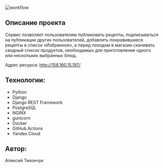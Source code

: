 ![workflow](https://github.com/AlexeyTikhonchuk/foodgram-project-react/actions/workflows/foodgram_workflow.yml/badge.svg)

## Описание проекта
Сервис позволяет пользователям публиковать рецепты,
подписываться на публикации других пользователей, 
добавлять понравившиеся рецепты в список «Избранное»,
а перед походом в магазин скачивать сводный список продуктов,
необходимых для приготовления одного или нескольких выбранных блюд.

Адрес ресурса: http://158.160.15.197/

## Технологии: 
- Python
- Django
- Django REST Framework
- PostgreSQL
- NGINX
- gunicorn
- Docker
- GitHub Actions
- Yandex.Cloud

## Автор:
Алексей Тихончук

